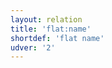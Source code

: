 ```yaml
---
layout: relation
title: 'flat:name'
shortdef: 'flat name'
udver: '2'
---
```

<!-- Interlanguage links updated Út zář 29 18:41:23 CEST 2020 -->

